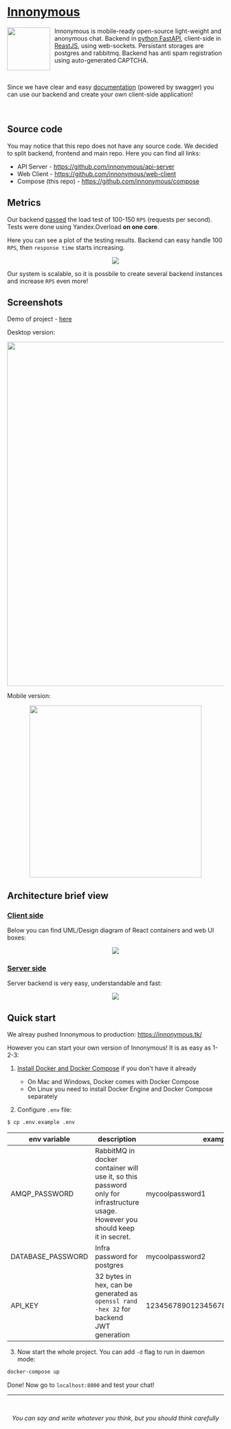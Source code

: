 # [Innonymous](https://innonymous.tk/)

<img src="images/logo.png" align="left" width=100 style="margin: 0px 10px 0px 0px"> Innonymous is mobile-ready open-source light-weight and anonymous chat. Backend in [python FastAPI](https://fastapi.tiangolo.com/), client-side in [ReastJS](https://reactjs.org/), using web-sockets. Persistant storages are postgres and rabbitmq. Backend has anti spam registration using auto-generated CAPTCHA.

<br>

Since we have clear and easy [documentation](https://innonymous.tk/api/docs) (powered by swagger) you can use our backend and create your own client-side application! 

<br>

## Source code

You may notice that this repo does not have any source code. We decided to split backend, frontend and main repo. Here you can find all links:

+ API Server - https://github.com/innonymous/api-server
+ Web Client - https://github.com/innonymous/web-client
+ Compose (this repo) - https://github.com/innonymous/compose


## Metrics

Our backend [passed](https://overload.yandex.net/460788#tab=test_data&tags=&plot_groups=main&machines=&metrics=&slider_start=1631255404&slider_end=1631255689&compress_ratio=1) the load test of 100-150 `RPS` (requests per second). Tests were done using Yandex.Overload **on one core**.

Here you can see a plot of the testing results. Backend can easy handle 100 `RPS`, then `response time` starts increasing.

<p align="center">
<img src="images/yatank.png" />
</p>

Our system is scalable, so it is possbile to create several backend instances and increase `RPS` even more!

## Screenshots

Demo of project - [here](https://www.loom.com/share/6995e1a95db54426879e03e139dd61d5)

Desktop version:
<p align="center">
<img src="images/app_example1.png" width="800px" />
</p>

Mobile version:
<p align="center">
<img src="images/app_example2.jpg" width="400px" />
</p>


## Architecture brief view

### [Client side](https://github.com/innonymous/web-client)

Below you can find UML/Design diagram of React containers and web UI boxes:


<p align="center">
<img src="images/arch_front.png"/>
</p>

### [Server side](https://github.com/innonymous/api-server)

Server backend is very easy, understandable and fast:

<p align="center">
<img src="images/arch_back.png"/>
</p>


## Quick start

We alreay pushed Innonymous to production: https://innonymous.tk/


However you can start your own version of Innonymous! It is as easy as 1-2-3:

1. [Install Docker and Docker Compose](https://docs.docker.com/get-docker/) if you don't have it already
    * On Mac and Windows, Docker comes with Docker Compose
    * On Linux you need to install Docker Engine and Docker Compose separately

2. Configure `.env` file:
```sh
$ cp .env.example .env
```
|env variable|description|example|
|--|--|--|
|AMQP_PASSWORD| RabbitMQ in docker container will use it, so this password only for infrastructure usage. However you should keep it in secret. |mycoolpassword1|
|DATABASE_PASSWORD| Infra password for postgres |mycoolpassword2|
|API_KEY| 32 bytes in hex, can be generated as `openssl rand -hex 32` for backend JWT generation |12345678901234567890123456789012|


3. Now start the whole project. You can add `-d` flag to run in daemon mode:

```sh
docker-compose up
```

Done! Now go to `localhost:8000` and test your chat!

<hr>
<br>

<center> 

*You can say and write whatever you think, but you should think carefully* 

</center>